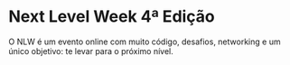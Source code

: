 # Next Level Week 4ª Edição

O NLW é um evento online com muito código, desafios, networking e um único objetivo: te levar para o próximo nível.